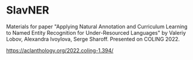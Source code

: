# SlavNER
Materials for paper "Applying Natural Annotation and Curriculum Learning to Named Entity Recognition for Under-Resourced Languages" by Valeriy Lobov, Alexandra Ivoylova, Serge Sharoff. Presented on COLING 2022.

https://aclanthology.org/2022.coling-1.394/
